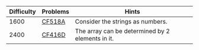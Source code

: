 | Difficulty | Problems | Hints |
| -------- | -------- | -------- |
| 1600 | [CF518A](https://codeforces.com/problemset/problem/518/A) | Consider the strings as numbers. |
| 2400 | [CF416D](https://codeforces.com/problemset/problem/416/D) | The array can be determined by $2$ elements in it. |